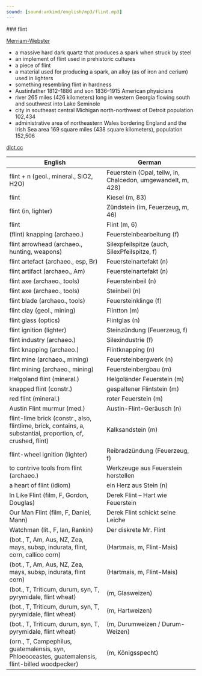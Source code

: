 ```yaml
---
sound: [sound:ankimd/english/mp3/flint.mp3]
---
```


\### flint

[Merriam-Webster](https://www.merriam-webster.com/dictionary/flint)

- a massive hard dark quartz that produces a spark when struck by steel
- an implement of flint used in prehistoric cultures
- a piece of flint
- a material used for producing a spark, an alloy (as of iron and cerium) used in lighters
- something resembling flint in hardness
- Austinfather 1812–1886 and son 1836–1915 American physicians
- river 265 miles (426 kilometers) long in western Georgia flowing south and southwest into Lake Seminole
- city in southeast central Michigan north-northwest of Detroit population 102,434
- administrative area of northeastern Wales bordering England and the Irish Sea area 169 square miles (438 square kilometers), population 152,506

[dict.cc](https://www.dict.cc/flint)

| English        | German       |
| -------------- | ------------ |
| flint + n (geol., mineral., SiO2, H2O) | Feuerstein (Opal, teilw, in, Chalcedon, umgewandelt, m, 428) |
| flint | Kiesel (m, 83) |
| flint (in, lighter) | Zündstein (im, Feuerzeug, m, 46) |
| flint | Flint (m, 6) |
| (flint) knapping (archaeo.) | Feuersteinbearbeitung (f) |
| flint arrowhead (archaeo., hunting, weapons) | Silexpfeilspitze (auch, SilexPfeilspitze, f) |
| flint artefact (archaeo., esp, Br) | Feuersteinartefakt (n) |
| flint artifact (archaeo., Am) | Feuersteinartefakt (n) |
| flint axe (archaeo., tools) | Feuersteinbeil (n) |
| flint axe (archaeo., tools) | Steinbeil (n) |
| flint blade (archaeo., tools) | Feuersteinklinge (f) |
| flint clay (geol., mining) | Flintton (m) |
| flint glass (optics) | Flintglas (n) |
| flint ignition (lighter) | Steinzündung (Feuerzeug, f) |
| flint industry (archaeo.) | Silexindustrie (f) |
| flint knapping (archaeo.) | Flintknapping (n) |
| flint mine (archaeo., mining) | Feuersteinbergwerk (n) |
| flint mining (archaeo., mining) | Feuersteinbergbau (m) |
| Helgoland flint (mineral.) | Helgoländer Feuerstein (m) |
| knapped flint (constr.) | gespaltener Flintstein (m) |
| red flint (mineral.) | roter Feuerstein (m) |
| Austin Flint murmur (med.) | Austin-Flint-Geräusch (n) |
| flint-lime brick (constr., also, flintlime, brick, contains, a, substantial, proportion, of, crushed, flint) | Kalksandstein (m) |
| flint-wheel ignition (lighter) | Reibradzündung (Feuerzeug, f) |
| to contrive tools from flint (archaeo.) | Werkzeuge aus Feuerstein herstellen |
| a heart of flint (idiom) | ein Herz aus Stein (n) |
| In Like Flint (film, F, Gordon, Douglas) | Derek Flint – Hart wie Feuerstein |
| Our Man Flint (film, F, Daniel, Mann) | Derek Flint schickt seine Leiche |
| Watchman (lit., F, Ian, Rankin) | Der diskrete Mr. Flint |
|  (bot., T, Am, Aus, NZ, Zea, mays, subsp, indurata, flint, corn, callico corn) |  (Hartmais, m, Flint-Mais) |
|  (bot., T, Am, Aus, NZ, Zea, mays, subsp, indurata, flint corn) |  (Hartmais, m, Flint-Mais) |
|  (bot., T, Triticum, durum, syn, T, pyrymidale, flint wheat) |  (m, Glasweizen) |
|  (bot., T, Triticum, durum, syn, T, pyrymidale, flint wheat) |  (m, Hartweizen) |
|  (bot., T, Triticum, durum, syn, T, pyrymidale, flint wheat) |  (m, Durumweizen / Durum-Weizen) |
|  (orn., T, Campephilus, guatemalensis, syn, Phloeoceastes, guatemalensis, flint-billed woodpecker) |  (m, Königsspecht) |
